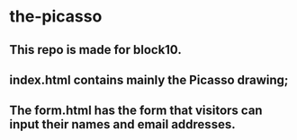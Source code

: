# the-picasso

## This repo is made for block10.

## index.html contains mainly the Picasso drawing;

## The form.html has the form that visitors can input their names and email addresses.
